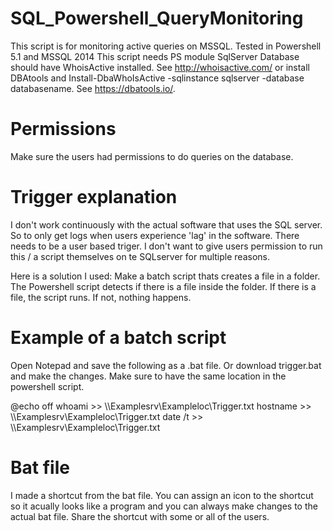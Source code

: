 # SQL_Powershell_QueryMonitoring

This script is for monitoring active queries on MSSQL. 
Tested in Powershell 5.1 and MSSQL 2014
This script needs PS module SqlServer
Database should have WhoisActive installed. See http://whoisactive.com/ or install DBAtools and Install-DbaWhoIsActive -sqlinstance sqlserver -database databasename. See https://dbatools.io/. 

# Permissions
Make sure the users had permissions to do queries on the database. 

# Trigger explanation
I don't work continuously with the actual software that uses the SQL server. So to only get logs when users experience 'lag' in the software. There needs to be a user based triger. 
I don't want to give users permission to run this / a script themselves on te SQLserver for multiple reasons.

Here is a solution I used:
Make a batch script thats creates a file in a folder. The Powershell script detects if there is a file inside the folder. 
If there is a file, the script runs. If not, nothing happens. 

# Example of a batch script
Open Notepad and save the following as a .bat file. Or download trigger.bat and make the changes. Make sure to have the same location in the powershell script. 

@echo off
whoami >> \\\Examplesrv\Exampleloc\Trigger.txt
hostname >> \\\Examplesrv\Exampleloc\Trigger.txt
date /t >> \\\Examplesrv\Exampleloc\Trigger.txt


# Bat file
I made a shortcut from the bat file. You can assign an icon to the shortcut so it acually looks like a program and you can always make changes to the actual bat file. 
Share the shortcut with some or all of the users. 
